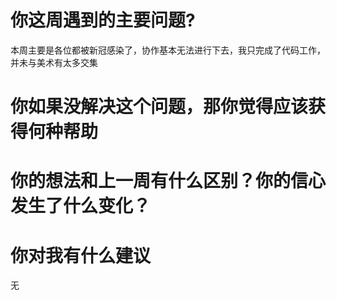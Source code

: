 # 你这周遇到的主要问题?
本周主要是各位都被新冠感染了，协作基本无法进行下去，我只完成了代码工作，并未与美术有太多交集
# 你如果没解决这个问题，那你觉得应该获得何种帮助
# 你的想法和上一周有什么区别？你的信心发生了什么变化？
# 你对我有什么建议
无